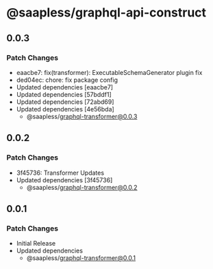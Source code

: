 # @saapless/graphql-api-construct

## 0.0.3

### Patch Changes

- eaacbe7: fix(transformer): ExecutableSchemaGenerator plugin fix
- ded04ec: chore: fix package config
- Updated dependencies [eaacbe7]
- Updated dependencies [57bddf1]
- Updated dependencies [72abd69]
- Updated dependencies [4e56bda]
  - @saapless/graphql-transformer@0.0.3

## 0.0.2

### Patch Changes

- 3f45736: Transformer Updates
- Updated dependencies [3f45736]
  - @saapless/graphql-transformer@0.0.2

## 0.0.1

### Patch Changes

- Initial Release
- Updated dependencies
  - @saapless/graphql-transformer@0.0.1
